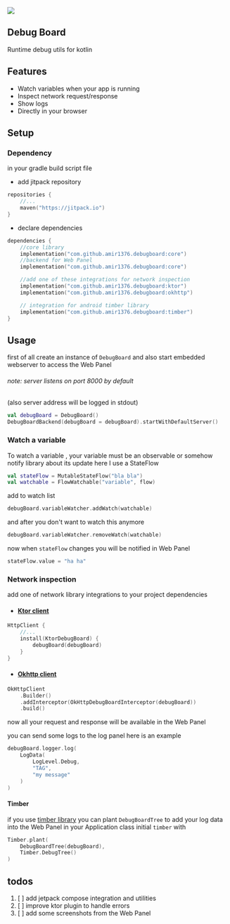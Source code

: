 [![](https://jitpack.io/v/amir1376/debugboard.svg)](https://jitpack.io/#amir1376/debugboard)
## Debug Board

Runtime debug utils for kotlin

## Features

- Watch variables when your app is running
- Inspect network request/response
- Show logs
- Directly in your browser

## Setup

### Dependency

in your gradle build script file

- add jitpack repository

```kotlin 
repositories {
    //...
    maven("https://jitpack.io")
}
```

- declare dependencies

```kotlin 
dependencies {
    //core library
    implementation("com.github.amir1376.debugboard:core")
    //backend for Web Panel
    implementation("com.github.amir1376.debugboard:core")

    //add one of these integrations for network inspection
    implementation("com.github.amir1376.debugboard:ktor")
    implementation("com.github.amir1376.debugboard:okhttp")

    // integration for android timber library
    implementation("com.github.amir1376.debugboard:timber")
}
```

## Usage

first of all create an instance of `DebugBoard`
and also start embedded webserver to access the Web Panel

###### note: server listens on port 8000 by default
(also server address will be logged in stdout)
```kotlin
val debugBoard = DebugBoard()
DebugBoardBackend(debugBoard = debugBoard).startWithDefaultServer()
```

### Watch a variable

To watch a variable , your variable must be an observable or somehow notify library about its update
here I use a StateFlow

```kotlin
val stateFlow = MutableStateFlow("bla bla")
val watchable = FlowWatchable("variable", flow)
```

add to watch list

```kotlin
debugBoard.variableWatcher.addWatch(watchable)
```

and after you don't want to watch this anymore

```kotlin
debugBoard.variableWatcher.removeWatch(watchable)
```

now when `stateFlow` changes you will be notified in Web Panel
```kotlin
stateFlow.value = "ha ha"  
```


### Network inspection

add one of network library integrations to your project dependencies

- #### [Ktor client](https://github.com/ktorio/ktor)

```kotlin
HttpClient {
    //...
    install(KtorDebugBoard) {
        debugBoard(debugBoard)
    }
}
```

- #### [Okhttp client](https://github.com/square/okhttp)

```kotlin
OkHttpClient
    .Builder()
    .addInterceptor(OkHttpDebugBoardInterceptor(debugBoard))
    .build()
```

now all your request and response will be available in the Web Panel

you can send some logs to the log panel here is an example

```kotlin
debugBoard.logger.log(
    LogData(
        LogLevel.Debug,
        "TAG",
        "my message"
    )
)
```
#### Timber
if you use [timber library](https://github.com/JakeWharton/timber) you can plant `DebugBoardTree` to add your log data
into the Web Panel
in your Application class initial `timber` with

```kotlin
Timber.plant(
    DebugBoardTree(debugBoard),
    Timber.DebugTree()
)
```

## todos
1. [ ] add jetpack compose integration and utilities
2. [ ] improve ktor plugin to handle errors
3. [ ] add some screenshots from the Web Panel

